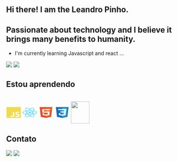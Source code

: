 ## Hi there! I am the Leandro Pinho.
## Passionate about technology and I believe it brings many benefits to humanity.
- I'm currently learning Javascript and react ...

<div>
    <img height="180em" src="https://github-readme-stats.vercel.app/api?username=Leandro-Pinho&show_icons=true&theme=transparent">
    <img height="180em" src="https://github-readme-stats.vercel.app/api/top-langs/?username=Leandro-Pinho&layout=donut&theme=transparent">
</div>
 
## Estou aprendendo

<div style="display: inline_block"><br>
   <img align="center" alt="Leo-Js" height="30" width="40" src="https://raw.githubusercontent.com/devicons/devicon/master/icons/javascript/javascript-plain.svg">
   <img align="center" alt="Leo-React" height="30" width="40" src="https://raw.githubusercontent.com/devicons/devicon/master/icons/react/react-original.svg">
   <img align="center" alt="Leo-HTML" height="30" width="40" src="https://raw.githubusercontent.com/devicons/devicon/master/icons/html5/html5-original.svg">
   <img align="center" alt="Leo-CSS" height="30" width="40" src="https://raw.githubusercontent.com/devicons/devicon/master/icons/css3/css3-original.svg">
    
   <img align="center" width="50" height="60" src="https://cdn.jsdelivr.net/gh/devicons/devicon/icons/linux/linux-original.svg" />
</div>



  ## Contato
 
<div> 
   <a href = "mailto:Leandroessencia@gmail.com"><img src="https://img.shields.io/badge/-Gmail-%23333?style=for-the-badge&logo=gmail&logoColor=white" target="_blank"></a>
  <a href="https://www.linkedin.com/in/leandro-pinho-4b5420126" target="_blank"><img src="https://img.shields.io/badge/-LinkedIn-%230077B5?style=for-the-badge&logo=linkedin&logoColor=white" target="_blank"></a>
</div>
